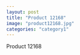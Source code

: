 ```yaml
---
layout: post
title: "Product 12168"
image: "product12168.jpg"
categories: "category1"
---
```

Product 12168
